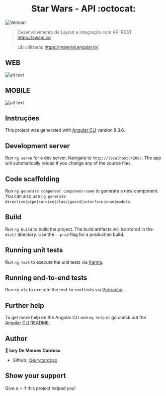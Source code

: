<h1 align="center">Star Wars - API :octocat: </h1>
<p>
  <img alt="Version" src="https://img.shields.io/badge/version-1.0.0-blue.svg?cacheSeconds=2592000" />
</p>

>Desenvolvimento de Layout e integração com API REST https://swapi.co

> Lib utilizada: https://material.angular.io/

## WEB

![alt text](https://github.com/iurycardoso/starwars-api/blob/develop/starwars/src/assets/desk.gif)

## MOBILE

![alt text](https://github.com/iurycardoso/starwars-api/blob/develop/starwars/src/assets/mobile.gif)

## Instruções

This project was generated with [Angular CLI](https://github.com/angular/angular-cli) version 8.3.6.

## Development server

Run `ng serve` for a dev server. Navigate to `http://localhost:4200/`. The app will automatically reload if you change any of the source files.

## Code scaffolding

Run `ng generate component component-name` to generate a new component. You can also use `ng generate directive|pipe|service|class|guard|interface|enum|module`.

## Build

Run `ng build` to build the project. The build artifacts will be stored in the `dist/` directory. Use the `--prod` flag for a production build.

## Running unit tests

Run `ng test` to execute the unit tests via [Karma](https://karma-runner.github.io).

## Running end-to-end tests

Run `ng e2e` to execute the end-to-end tests via [Protractor](http://www.protractortest.org/).

## Further help

To get more help on the Angular CLI use `ng help` or go check out the [Angular CLI README](https://github.com/angular/angular-cli/blob/master/README.md).

## Author

👤 **Iury De Moraes Cardoso**

* Github: [@iurycardoso](https://github.com/iurycardoso)

## Show your support

Give a ⭐️ if this project helped you!
